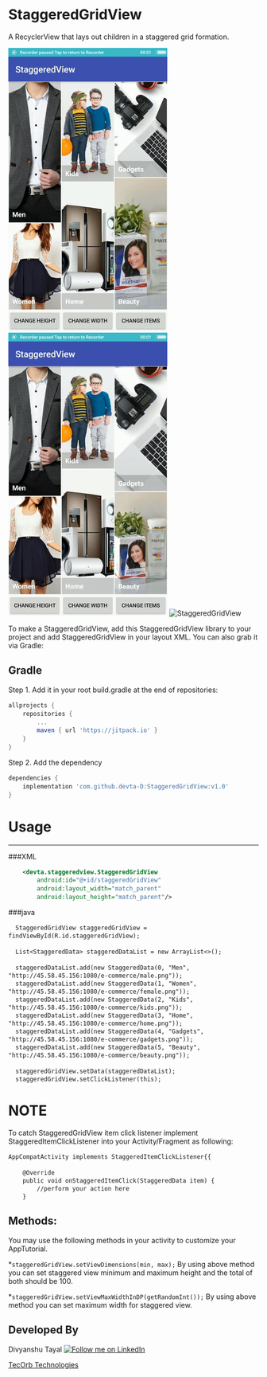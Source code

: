 # StaggeredGridView
A RecyclerView that lays out children in a staggered grid formation.

![StaggeredGridView](/one.gif)  ![StaggeredGridView](/two.gif)  ![StaggeredGridView](/three.gif)

To make a StaggeredGridView, add this StaggeredGridView library to your project and add StaggeredGridView in your layout XML. You can also grab it via Gradle:

Gradle
------------
Step 1. Add it in your root build.gradle at the end of repositories:
```groovy
allprojects {
	repositories {
		...
		maven { url 'https://jitpack.io' }
	}
}
```
Step 2. Add the dependency
```groovy
dependencies {
	implementation 'com.github.devta-D:StaggeredGridView:v1.0'
}
```

# Usage
--------
###XML
```xml
    <devta.staggeredview.StaggeredGridView
        android:id="@+id/staggeredGridView"
        android:layout_width="match_parent"
        android:layout_height="match_parent"/>
```

###java
``` 
  StaggeredGridView staggeredGridView = findViewById(R.id.staggeredGridView);

  List<StaggeredData> staggeredDataList = new ArrayList<>();

  staggeredDataList.add(new StaggeredData(0, "Men", "http://45.58.45.156:1080/e-commerce/male.png"));
  staggeredDataList.add(new StaggeredData(1, "Women", "http://45.58.45.156:1080/e-commerce/female.png"));
  staggeredDataList.add(new StaggeredData(2, "Kids", "http://45.58.45.156:1080/e-commerce/kids.png"));
  staggeredDataList.add(new StaggeredData(3, "Home", "http://45.58.45.156:1080/e-commerce/home.png"));
  staggeredDataList.add(new StaggeredData(4, "Gadgets", "http://45.58.45.156:1080/e-commerce/gadgets.png"));
  staggeredDataList.add(new StaggeredData(5, "Beauty", "http://45.58.45.156:1080/e-commerce/beauty.png"));

  staggeredGridView.setData(staggeredDataList);
  staggeredGridView.setClickListener(this);
```

# NOTE
To catch StaggeredGridView item click listener implement StaggeredItemClickListener into your Activity/Fragment as following:

```
AppCompatActivity implements StaggeredItemClickListener{{

    @Override
    public void onStaggeredItemClick(StaggeredData item) {
        //perform your action here
    }
```

## Methods:

You may use the following methods in your activity to customize your AppTutorial.

*`staggeredGridView.setViewDimensions(min, max);` By using above method you can set staggered view minimum and maximum height and the total of both should be 100.

*`staggeredGridView.setViewMaxWidthInDP(getRandomInt());` By using above method you can set maximum width for staggered view.

Developed By
--------

Divyanshu Tayal
<a href="https://www.linkedin.com/in/divyanshu-tayal-4a95b2aa/">
 <img alt="Follow me on LinkedIn"
 src="http://data.pkmmte.com/temp/social_linkedin_logo.png" />
</a>

<a href="https://tecorb.com/">TecOrb Technologies</a>
